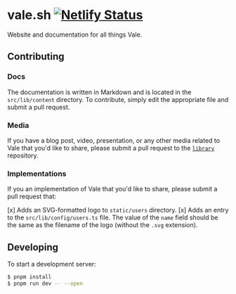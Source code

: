 # vale.sh [![Netlify Status](https://api.netlify.com/api/v1/badges/6b41c018-35db-4ab5-ba7f-ba23bec59fc3/deploy-status)](https://app.netlify.com/sites/eclectic-semifreddo-be083c/deploys)

Website and documentation for all things Vale.

## Contributing

### Docs

The documentation is written in Markdown and is located in the
`src/lib/content` directory. To contribute, simply edit the appropriate file
and submit a pull request.

### Media

If you have a blog post, video, presentation, or any other media related to
Vale that you'd like to share, please submit a pull request to the
[`library`][1] repository.

### Implementations

If you an implementation of Vale that you'd like to share, please submit a
pull request that:

[x] Adds an SVG-formatted logo to `static/users` directory.
[x] Adds an entry to the `src/lib/config/users.ts` file. The value of the `name`
field should be the same as the filename of the logo (without the `.svg`
extension).

## Developing

To start a development server:

```bash
$ pnpm install
$ pnpm run dev -- --open
```

[1]: https://github.com/errata-ai/library
